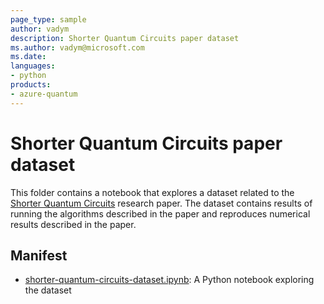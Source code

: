 ```yaml
---
page_type: sample
author: vadym
description: Shorter Quantum Circuits paper dataset
ms.author: vadym@microsoft.com
ms.date:
languages:
- python
products:
- azure-quantum
---
```


# Shorter Quantum Circuits paper dataset

This folder contains a notebook that explores a dataset related to the [Shorter Quantum Circuits](https://arxiv.org/abs/2203.10064) research paper.
The dataset contains results of running the algorithms described in the paper
and reproduces numerical results described in the paper.

## Manifest

- [shorter-quantum-circuits-dataset.ipynb](./shorter-quantum-circuits-dataset.ipynb): A Python notebook exploring the dataset
